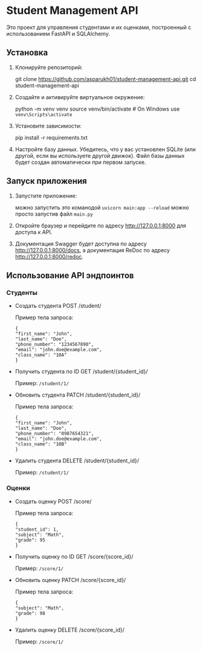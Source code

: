 # Student Management API

Это проект для управления студентами и их оценками, построенный с использованием FastAPI и SQLAlchemy.


## Установка

1. Клонируйте репозиторий:

    git clone https://github.com/asparukh01/student-management-api.git
    cd student-management-api

2. Создайте и активируйте виртуальное окружение:

    python -m venv venv
    source venv/bin/activate  # On Windows use `venv\Scripts\activate`

3. Установите зависимости:

    pip install -r requirements.txt

4. Настройте базу данных. Убедитесь, что у вас установлен SQLite (или другой, если вы используете другой движок). Файл базы данных будет создан автоматически при первом запуске.


## Запуск приложения

1. Запустите приложение:

    можно запустить это команодой `uvicorn main:app --reload`
    можно просто запустив файл `main.py`

2. Откройте браузер и перейдите по адресу http://127.0.0.1:8000 для доступа к API.

3. Документация Swagger будет доступна по адресу http://127.0.0.1:8000/docs, а документация ReDoc по адресу http://127.0.0.1:8000/redoc.


## Использование API эндпоинтов

### Студенты

- Создать студента POST /student/

    Пример тела запроса:
    
    ```
    {
    "first_name": "John",
    "last_name": "Doe",
    "phone_number": "1234567890",
    "email": "john.doe@example.com",
    "class_name": "10A"
    }
- Получить студента по ID GET /student/{student_id}/
    
    Пример: `/student/1/`

- Обновить студента PATCH /student/{student_id}/

    Пример тела запроса:    
    ```
    {
    "first_name": "John",
    "last_name": "Doe",
    "phone_number": "0987654321",
    "email": "john.doe@example.com",
    "class_name": "10B"
    }
- Удалить студента DELETE /student/{student_id}/

    Пример: `/student/1/`

### Оценки

- Создать оценку POST /score/

    Пример тела запроса:
    ```
    {
    "student_id": 1,
    "subject": "Math",
    "grade": 95
    }
- Получить оценку по ID  GET /score/{score_id}/

    Пример: `/score/1/`

- Обновить оценку PATCH /score/{score_id}/

    Пример тела запроса:
    ```
    {
    "subject": "Math",
    "grade": 98
    }
- Удалить оценку DELETE /score/{score_id}/

    Пример: `/score/1/`